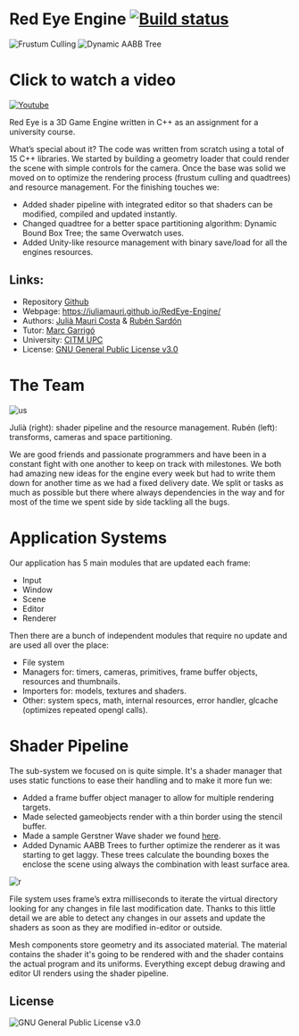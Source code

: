 # Red Eye Engine [![Build status](https://ci.appveyor.com/api/projects/status/swrp9sgx89yxl493?svg=true)](https://ci.appveyor.com/project/cumus/redeye-engine)

![Frustum Culling](https://i.gyazo.com/340473d1ddace10fb78c592ee0232359.gif)
![Dynamic AABB Tree](https://i.gyazo.com/7aecf65fdd396ddcc73ab2c1be5183b7.gif)

# Click to watch a video
[![Youtube](https://img.youtube.com/vi/kDCOSGXkqL4/0.jpg)](https://www.youtube.com/watch?v=kDCOSGXkqL4)

Red Eye is a 3D Game Engine written in C++ as an assignment for a university course.

What’s special about it? The code was written from scratch using a total of 15 C++ libraries. We started by building a geometry loader that could render the scene with simple controls for the camera. Once the base was solid we moved on to optimize the rendering process (frustum culling and quadtrees) and resource management. For the finishing touches we:
* Added shader pipeline with integrated editor so that shaders can be modified, compiled and updated instantly.
* Changed quadtree for a better space partitioning algorithm: Dynamic Bound Box Tree; the same Overwatch uses.
* Added Unity-like resource management with binary save/load for all the engines resources.

## Links:
* Repository [Github](https://github.com/juliamauri/RedEye-Engine)
* Webpage: https://juliamauri.github.io/RedEye-Engine/
* Authors: [Julià Mauri Costa](https://github.com/juliamauri) & [Rubén Sardón](https://github.com/cumus)
* Tutor: [Marc Garrigó](https://github.com/markitus18)
* University: [CITM UPC](https://www.citm.upc.edu/)
* License: [GNU General Public License v3.0](https://github.com/juliamauri/RedEye-Engine/blob/master/LICENSE)

# The Team
![us](https://i.gyazo.com/a921f5ed3b659798393a16a1e6021e66.jpg)

Julià (right): shader pipeline and the resource management.
Rubén (left): transforms, cameras and space partitioning.

We are good friends and passionate programmers and have been in a constant fight with one another to keep on track with milestones. We both had amazing new ideas for the engine every week but had to write them down for another time as we had a fixed delivery date. We split or tasks as much as possible but there where always dependencies in the way and for most of the time we spent side by side tackling all the bugs.

# Application Systems
Our application has 5 main modules that are updated each frame:
* Input
* Window
* Scene
* Editor
* Renderer

Then there are a bunch of independent modules that require no update and are used all over the place:
* File system
* Managers for: timers, cameras, primitives, frame buffer objects, resources and thumbnails.
* Importers for: models, textures and shaders.
* Other: system specs, math, internal resources, error handler, glcache (optimizes repeated opengl calls).

# Shader Pipeline
The sub-system we focused on is quite simple. It's a shader manager that uses static functions to ease their handling and to make it more fun we:
* Added a frame buffer object manager to allow for multiple rendering targets.
* Made selected gameobjects render with a thin border using the stencil buffer.
* Made a sample Gerstner Wave shader we found [here](https://developer.nvidia.com/gpugems/gpugems/part-i-natural-effects/chapter-1-effective-water-simulation-physical-models).
* Added Dynamic AABB Trees to further optimize the renderer as it was starting to get laggy. These trees calculate the bounding boxes the enclose the scene using always the combination with least surface area.

![r](https://i.gyazo.com/fd1f8c59aa2b05a0e1ccb38f164ddc28.gif)

File system uses frame’s extra milliseconds to iterate the virtual directory looking for any changes in file last modification date. Thanks to this little detail we are able to detect any changes in our assets and update the shaders as soon as they are modified in-editor or outside.

Mesh components store geometry and its associated material. The material contains the shader it's going to be rendered with and the shader contains the actual program and its uniforms. Everything except debug drawing and editor UI renders using the shader pipeline. 

## **License**
![GNU General Public License v3.0](https://i.gyazo.com/6eda7e6f16542e198c312c36dbd8c1a2.png)
